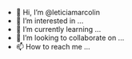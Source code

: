 - 👋 Hi, I’m @leticiamarcolin
- 👀 I’m interested in ...
- 🌱 I’m currently learning ...
- 💞️ I’m looking to collaborate on ...
- 📫 How to reach me ...

<!---
leticiamarcolin/leticiamarcolin is a ✨ special ✨ repository because its `README.md` (this file) appears on your GitHub profile.
You can click the Preview link to take a look at your changes.
--->

